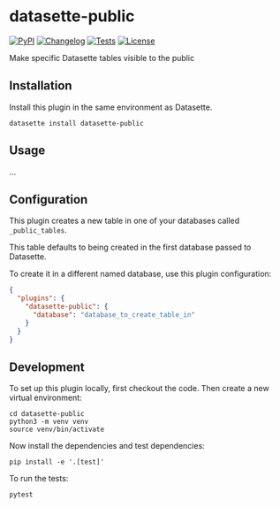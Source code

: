 # datasette-public

[![PyPI](https://img.shields.io/pypi/v/datasette-public.svg)](https://pypi.org/project/datasette-public/)
[![Changelog](https://img.shields.io/github/v/release/simonw/datasette-public?include_prereleases&label=changelog)](https://github.com/simonw/datasette-public/releases)
[![Tests](https://github.com/simonw/datasette-public/workflows/Test/badge.svg)](https://github.com/simonw/datasette-public/actions?query=workflow%3ATest)
[![License](https://img.shields.io/badge/license-Apache%202.0-blue.svg)](https://github.com/simonw/datasette-public/blob/main/LICENSE)

Make specific Datasette tables visible to the public

## Installation

Install this plugin in the same environment as Datasette.

    datasette install datasette-public

## Usage

...

## Configuration

This plugin creates a new table in one of your databases called `_public_tables`.

This table defaults to being created in the first database passed to Datasette.

To create it in a different named database, use this plugin configuration:

```json
{
  "plugins": {
    "datasette-public": {
      "database": "database_to_create_table_in"
    }
  }
}
```

## Development

To set up this plugin locally, first checkout the code. Then create a new virtual environment:

    cd datasette-public
    python3 -m venv venv
    source venv/bin/activate

Now install the dependencies and test dependencies:

    pip install -e '.[test]'

To run the tests:

    pytest
